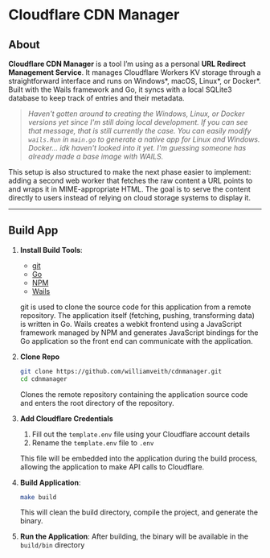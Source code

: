 # Cloudflare CDN Manager

## About

**Cloudflare CDN Manager** is a tool I’m using as a personal **URL Redirect Management Service**. It manages Cloudflare Workers KV storage through a straightforward interface and runs on Windows*, macOS, Linux*, or Docker*. Built with the Wails framework and Go, it syncs with a local SQLite3 database to keep track of entries and their metadata.

> *Haven't gotten around to creating the Windows, Linux, or Docker versions yet since I'm still doing local development. If you can see that message, that is still currently the case. You can easily modify `wails.Run` in `main.go` to generate a native app for Linux and Windows. Docker... idk haven't looked into it yet. I'm guessing someone has already made a base image with WAILS.*

This setup is also structured to make the next phase easier to implement: adding a second web worker that fetches the raw content a URL points to and wraps it in MIME-appropriate HTML. The goal is to serve the content directly to users instead of relying on cloud storage systems to display it.

---

## Build App

1. **Install Build Tools**:
   - [git](https://git-scm.com/downloads)
   - [Go](https://go.dev/dl/)
   - [NPM](https://nodejs.org/en/download/package-manager)
   - [Wails](https://wails.io/docs/gettingstarted/installation#installing-wails)

   git is used to clone the source code for this application from a remote repository. The application itself (fetching, pushing, transforming data) is written in Go. Wails creates a webkit frontend using a JavaScript framework managed by NPM and generates JavaScript bindings for the Go application so the front end can communicate with the application.

2. **Clone Repo**

   ```bash
   git clone https://github.com/williamveith/cdnmanager.git
   cd cdnmanager
   ```

   Clones the remote repository containing the application source code and enters the root directory of the repository.

3. **Add Cloudflare Credentials**
    1. Fill out the `template.env` file using your Cloudflare account details  
    2. Rename the `template.env` file to `.env`

    This file will be embedded into the application during the build process, allowing the application to make API calls to Cloudflare.

4. **Build Application**:

    ```bash
    make build
    ```

   This will clean the build directory, compile the project, and generate the binary.

5. **Run the Application**:
    After building, the binary will be available in the `build/bin` directory
